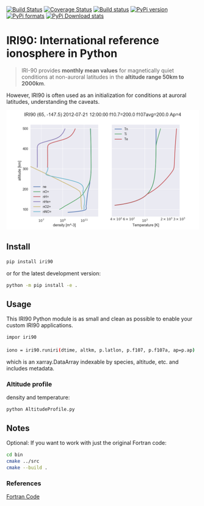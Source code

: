 [![Build Status](https://travis-ci.org/scivision/iri90.svg?branch=master)](https://travis-ci.org/scivision/iri90)
[![Coverage Status](https://coveralls.io/repos/github/scivision/iri90/badge.svg?branch=master)](https://coveralls.io/github/scivision/iri90?branch=master)
[![Build status](https://ci.appveyor.com/api/projects/status/4h8pm345hscdpyf7?svg=true)](https://ci.appveyor.com/project/scivision/iri90)
[![PyPi version](https://img.shields.io/pypi/pyversions/iri90.svg)](https://pypi.python.org/pypi/iri90)
[![PyPi formats](https://img.shields.io/pypi/format/iri90.svg)](https://pypi.python.org/pypi/iri90)
[![PyPi Download stats](http://pepy.tech/badge/iri90)](http://pepy.tech/project/iri90)


# IRI90: International reference ionosphere in Python

> IRI-90 provides **monthly mean values** for magnetically quiet
> conditions at non-auroral latitudes in the **altitude range 50km to
> 2000km**.

However, IRI90 is often used as an initialization for conditions at
auroral latitudes, understanding the caveats.

![example IRI output](.github/demoiri.png)

## Install

```sh
pip install iri90
```
or for the latest development version:

```sh
python -m pip install -e .
```

## Usage

This IRI90 Python module is as small and clean as possible to enable your custom IRI90 applications.

```sh
impor iri90

iono = iri90.runiri(dtime, altkm, p.latlon, p.f107, p.f107a, ap=p.ap)
```

which is an xarray.DataArray indexable by species, altitude, etc. and includes metadata.

### Altitude profile

density and temperature:

    python AltitudeProfile.py

## Notes

Optional: If you want to work with just the original Fortran code:
```sh
cd bin
cmake ../src
cmake --build .
```

### References

[Fortran Code](http://download.hao.ucar.edu/pub/stans/iri/iri90.f)
